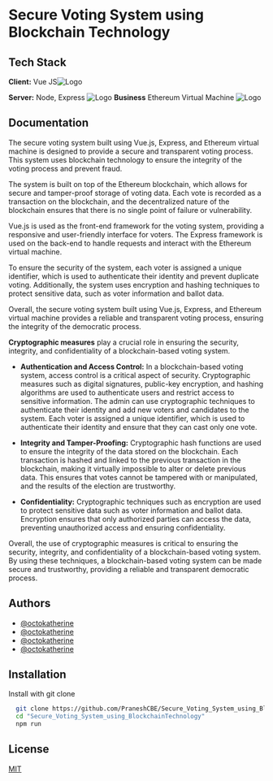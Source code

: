 
# Secure Voting System using Blockchain Technology




## Tech Stack

**Client:** Vue JS![Logo](https://dev-to-uploads.s3.amazonaws.com/uploads/articles/th5xamgrr6se0x5ro4g6.png)

**Server:** Node, Express
![Logo](https://dev-to-uploads.s3.amazonaws.com/uploads/articles/th5xamgrr6se0x5ro4g6.png)
**Business** Ethereum Virtual Machine
![Logo](https://dev-to-uploads.s3.amazonaws.com/uploads/articles/th5xamgrr6se0x5ro4g6.png)




## Documentation
The secure voting system built using Vue.js, Express, and Ethereum virtual machine is designed to provide a secure and transparent voting process. This system uses blockchain technology to ensure the integrity of the voting process and prevent fraud.

The system is built on top of the Ethereum blockchain, which allows for secure and tamper-proof storage of voting data. Each vote is recorded as a transaction on the blockchain, and the decentralized nature of the blockchain ensures that there is no single point of failure or vulnerability.

Vue.js is used as the front-end framework for the voting system, providing a responsive and user-friendly interface for voters. The Express framework is used on the back-end to handle requests and interact with the Ethereum virtual machine.

To ensure the security of the system, each voter is assigned a unique identifier, which is used to authenticate their identity and prevent duplicate voting. Additionally, the system uses encryption and hashing techniques to protect sensitive data, such as voter information and ballot data.

Overall, the secure voting system built using Vue.js, Express, and Ethereum virtual machine provides a reliable and transparent voting process, ensuring the integrity of the democratic process.


**Cryptographic measures** play a crucial role in ensuring the security, integrity, and confidentiality of a blockchain-based voting system.

- **Authentication and Access Control:** In a blockchain-based voting system, access control is a critical aspect of security. Cryptographic measures such as digital signatures, public-key encryption, and hashing algorithms are used to authenticate users and restrict access to sensitive information. The admin can use cryptographic techniques to authenticate their identity and add new voters and candidates to the system. Each voter is assigned a unique identifier, which is used to authenticate their identity and ensure that they can cast only one vote.

- **Integrity and Tamper-Proofing:** Cryptographic hash functions are used to ensure the integrity of the data stored on the blockchain. Each transaction is hashed and linked to the previous transaction in the blockchain, making it virtually impossible to alter or delete previous data. This ensures that votes cannot be tampered with or manipulated, and the results of the election are trustworthy.

- **Confidentiality:** Cryptographic techniques such as encryption are used to protect sensitive data such as voter information and ballot data. Encryption ensures that only authorized parties can access the data, preventing unauthorized access and ensuring confidentiality.

Overall, the use of cryptographic measures is critical to ensuring the security, integrity, and confidentiality of a blockchain-based voting system. By using these techniques, a blockchain-based voting system can be made secure and trustworthy, providing a reliable and transparent democratic process.

## Authors

- [@octokatherine](https://www.github.com/octokatherine)
- [@octokatherine](https://www.github.com/octokatherine)
- [@octokatherine](https://www.github.com/octokatherine)
- [@octokatherine](https://www.github.com/octokatherine)

## Installation

Install <folder- name> with git clone

```bash
  git clone https://github.com/PraneshCBE/Secure_Voting_System_using_BlockchainTechnology.git
  cd "Secure_Voting_System_using_BlockchainTechnology"
  npm run
```
    
## License

[MIT](https://choosealicense.com/licenses/mit/)

